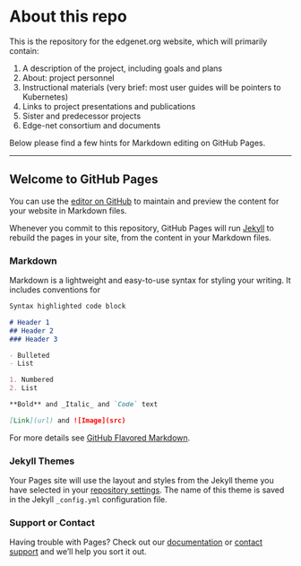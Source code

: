 # About this repo

This is the repository for the edgenet.org website, which will primarily contain:
1. A description of the project, including goals and plans
2. About: project personnel
3. Instructional materials (very brief: most user guides will be pointers to Kubernetes)
4. Links to project presentations and publications
5. Sister and predecessor projects
6. Edge-net consortium and documents


Below please find a few hints for Markdown editing on GitHub Pages.

------------

## Welcome to GitHub Pages

You can use the [editor on GitHub](https://github.com/EdgeNet-project/edgenet-project.github.io/edit/master/README.md) to maintain and preview the content for your website in Markdown files.

Whenever you commit to this repository, GitHub Pages will run [Jekyll](https://jekyllrb.com/) to rebuild the pages in your site, from the content in your Markdown files.

### Markdown

Markdown is a lightweight and easy-to-use syntax for styling your writing. It includes conventions for

```markdown
Syntax highlighted code block

# Header 1
## Header 2
### Header 3

- Bulleted
- List

1. Numbered
2. List

**Bold** and _Italic_ and `Code` text

[Link](url) and ![Image](src)
```

For more details see [GitHub Flavored Markdown](https://guides.github.com/features/mastering-markdown/).

### Jekyll Themes

Your Pages site will use the layout and styles from the Jekyll theme you have selected in your [repository settings](https://github.com/EdgeNet-project/edgenet-project.github.io/settings). The name of this theme is saved in the Jekyll `_config.yml` configuration file.

### Support or Contact

Having trouble with Pages? Check out our [documentation](https://help.github.com/categories/github-pages-basics/) or [contact support](https://github.com/contact) and we’ll help you sort it out.
